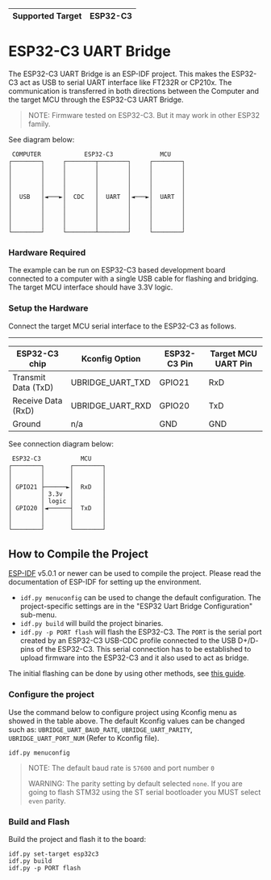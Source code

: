 | Supported Target | ESP32-C3 |
| ---------------- | -------- |

# ESP32-C3 UART Bridge

The ESP32-C3 UART Bridge is an ESP-IDF project. This makes the ESP32-C3 act as USB to serial UART interface like FT232R or CP210x.
The communication is transferred in both directions between the Computer and the target MCU through the ESP32-C3 UART Bridge.

> NOTE: Firmware tested on ESP32-C3. But it may work in other ESP32 family.

See diagram below:

```
 COMPUTER            ESP32-C3             MCU
┌────────┐     ┌────────┬────────┐     ┌────────┐
│        │     │        │        │     │        │
│        │     │        │        │     │        │
│        │     │        │        │     │        │
│        │     │        │        │     │        │
│  USB   │◄───►│  CDC   │  UART  │◄───►│  UART  │
│        │     │        │        │     │        │
│        │     │        │        │     │        │
│        │     │        │        │     │        │
│        │     │        │        │     │        │
└────────┘     └────────┴────────┘     └────────┘
```


### Hardware Required

The example can be run on ESP32-C3 based development board connected to a computer with a single USB cable for flashing and bridging. The target MCU interface should have 3.3V logic. 

### Setup the Hardware

Connect the target MCU serial interface to the ESP32-C3 as follows.


-----------------------------------------------------------------------------------------
| ESP32-C3 chip         | Kconfig Option     | ESP32-C3 Pin | Target MCU UART Pin |
| ----------------------|--------------------|----------------------|--------------------|
| Transmit Data (TxD)   | UBRIDGE_UART_TXD | GPIO21             | RxD               |
| Receive Data (RxD)    | UBRIDGE_UART_RXD | GPIO20         | TxD               |
| Ground                | n/a                | GND                  | GND               |

See connection diagram below:

```
 ESP32-C3           MCU
┌────────┐       ┌────────┐
│        │       │        │
│        │       │        │
│ GPIO21 ├──────►│  RxD   │
│        │ 3.3v  │        │
│        │ logic │        │
│ GPIO20 │◄──────┤  TxD   │
│        │       │        │
│        │       │        │
└────────┘       └────────┘
```



## How to Compile the Project

[ESP-IDF](https://github.com/espressif/esp-idf) v5.0.1 or newer can be used to compile the project. Please read the
documentation of ESP-IDF for setting up the environment.

- `idf.py menuconfig` can be used to change the default configuration. The project-specific settings are in the "ESP32 Uart Bridge Configuration" sub-menu.
- `idf.py build` will build the project binaries.
- `idf.py -p PORT flash` will flash the ESP32-C3. The `PORT` is the serial port created by an ESP32-C3 USB-CDC profile connected to the USB D+/D- pins of the ESP32-C3. This serial connection has to be established to upload firmware into the ESP32-C3 and it also used to act as bridge. 

The initial flashing can be done by using other methods, see [this guide](https://docs.espressif.com/projects/esp-idf/en/latest/esp32c3/get-started/establish-serial-connection.html).

### Configure the project

Use the command below to configure project using Kconfig menu as showed in the table above.
The default Kconfig values can be changed such as: `UBRIDGE_UART_BAUD_RATE`, `UBRIDGE_UART_PARITY`,  `UBRIDGE_UART_PORT_NUM` (Refer to Kconfig file).

```
idf.py menuconfig
```

> NOTE: The default baud rate is `57600` and port number `0`
>
> WARNING: The parity setting by default selected `none`. If you are going to flash STM32 using the ST serial bootloader you MUST select `even` parity. 

### Build and Flash

Build the project and flash it to the board:

```
idf.py set-target esp32c3
idf.py build
idf.py -p PORT flash
```



